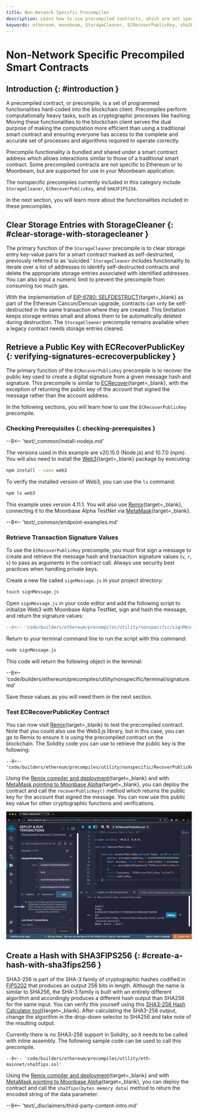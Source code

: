 ```yaml
---
title: Non-Network Specific Precompiles
description: Learn how to use precompiled contracts, which are not specific to Ethereum or Moonbeam, yet are supported for use in your application.
keywords: ethereum, moonbeam, StorageCleaner, ECRecoverPublicKey, sha3FIPS256
---
```


# Non-Network Specific Precompiled Smart Contracts

## Introduction {: #introduction }

A precompiled contract, or precompile, is a set of programmed functionalities hard-coded into the blockchain client. Precompiles perform computationally heavy tasks, such as cryptographic processes like hashing. Moving these functionalities to the blockchain client serves the dual purpose of making the computation more efficient than using a traditional smart contract and ensuring everyone has access to the complete and accurate set of processes and algorithms required to operate correctly.

Precompile functionality is bundled and shared under a smart contract address which allows interactions similar to those of a traditional smart contract. Some precompiled contracts are not specific to Ethereum or to Moonbeam, but are supported for use in your Moonbeam application. 

The nonspecific precompiles currently included in this category include `StorageCleaner`, `ECRecoverPublicKey`, and `SHA3FIPS256`. 

In the next section, you will learn more about the functionalities included in these precompiles.  

## Clear Storage Entries with StorageCleaner {: #clear-storage-with-storagecleaner }

The primary function of the `StorageCleaner` precompile is to clear storage entry key-value pairs for a smart contract marked as self-destructed, previously referred to as 'suicided.' `StorageCleaner` includes functionality to iterate over a list of addresses to identify self-destructed contracts and delete the appropriate storage entries associated with identified addresses. You can also input a numeric limit to prevent the precompile from consuming too much gas. 

With the implementation of [EIP-6780: SELFDESTRUCT](https://eips.ethereum.org/EIPS/eip-6780){target=\_blank} as part of the Ethereum Cancun/Dencun upgrade, contracts can only be self-destructed in the same transaction where they are created. This limitation keeps storage entries small and allows them to be automatically deleted during destruction. The `StorageCleaner` precompile remains available when a legacy contract needs storage entries cleared. 

## Retrieve a Public Key with ECRecoverPublicKey {: verifying-signatures-ecrecoverpublickey }

The primary function of the `ECRecoverPublicKey` precompile is to recover the public key used to create a digital signature from a given message hash and signature. This precompile is similar to [ECRecover](/builders/ethereum/precompiles/utility/eth-mainnet/#verify-signatures-with-ecrecover/){target=\_blank}, with the exception of returning the public key of the account that signed the message rather than the account address. 

In the following sections, you will learn how to use the `ECRecoverPublicKey` precompile.

### Checking Prerequisites {: checking-prerequisites }

--8<-- 'text/_common/install-nodejs.md'

The versions used in this example are v20.15.0 (Node.js) and 10.7.0 (npm). You will also need to install the [Web3](https://web3js.readthedocs.io/en/latest){target=\_blank} package by executing:

```bash
npm install --save web3
```

To verify the installed version of Web3, you can use the `ls` command:

```bash
npm ls web3
```

This example uses version 4.11.1. You will also use [Remix](/builders/ethereum/dev-env/remix/){target=\_blank}, connecting it to the Moonbase Alpha TestNet via [MetaMask](/tokens/connect/metamask/){target=\_blank}.

--8<-- 'text/_common/endpoint-examples.md'

### Retrieve Transaction Signature Values

To use the `ECRecoverPublicKey` precompile, you must first sign a message to create and retrieve the message hash and transaction signature values (`v`, `r`, `s`) to pass as arguments in the contract call. Always use security best practices when handling private keys. 

Create a new file called `signMessage.js` in your project directory:

```bash
touch signMessage.js
```

Open `signMessage.js` in your code editor and add the following script to initialize Web3 with Moonbase Alpha TestNet, sign and hash the message, and return the signature values:

```js title="signMessage.js"
--8<-- 'code/builders/ethereum/precompiles/utility/nonspecific/signMessage.js'
```

Return to your terminal command line to run the script with this command:

```bash
node signMessage.js
```

This code will return the following object in the terminal:

--8<-- 'code/builders/ethereum/precompiles/utility/nonspecific/terminal/signature.md'

Save these values as you will need them in the next section.

### Test ECRecoverPublicKey Contract

You can now visit [Remix](https://remix.ethereum.org/){target=\_blank} to test the precompiled contract. Note that you could also use the Web3.js library, but in this case, you can go to Remix to ensure it is using the precompiled contract on the blockchain. The Solidity code you can use to retrieve the public key is the following:

```solidity title="RecoverPublicKey.sol"
--8<-- 'code/builders/ethereum/precompiles/utility/nonspecific/RecoverPublicKey.sol'
```

Using the [Remix compiler and deployment](/builders/ethereum/dev-env/remix/){target=\_blank} and with [MetaMask pointing to Moonbase Alpha](/tokens/connect/metamask/){target=\_blank}, you can deploy the contract and call the `recoverPublicKey()` method which returns the public key for the account that signed the message. You can now use this public key value for other cryptographic functions and verifications.

![Returned Public Key on Remix](/images/builders/ethereum/precompiles/utility/nonspecific/nonspecific-1.webp)

## Create a Hash with SHA3FIPS256 {: #create-a-hash-with-sha3fips256 }

SHA3-256 is part of the SHA-3 family of cryptographic hashes codified in [FIPS202](https://nvlpubs.nist.gov/nistpubs/FIPS/NIST.FIPS.202.pdf) that produces an output 256 bits in length. Although the name is similar to SHA256, the SHA-3 family is built with an entirely different algorithm and accordingly produces a different hash output than SHA256 for the same input. You can verify this yourself using this [SHA3-256 Hash Calculator tool](https://md5calc.com/hash/sha3-256){target=\_blank}. After calculating the SHA3-256 output, change the algorithm in the drop-down selector to SHA256 and take note of the resulting output.

Currently there is no SHA3-256 support in Solidity, so it needs to be called with inline assembly. The following sample code can be used to call this precompile.

```solidity
--8<-- 'code/builders/ethereum/precompiles/utility/eth-mainnet/sha3fips.sol'
```

Using the [Remix compiler and deployment](/builders/ethereum/dev-env/remix/){target=\_blank} and with [MetaMask pointing to Moonbase Alpha](/tokens/connect/metamask/){target=\_blank}, you can deploy the contract and call the `sha3fips(bytes memory data)` method to return the encoded string of the data parameter.

--8<-- 'text/_disclaimers/third-party-content-intro.md'